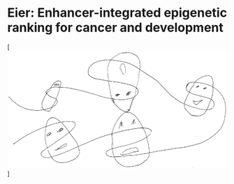 # Eier: Enhancer-integrated epigenetic ranking for cancer and development

[![logo](https://raw.githubusercontent.com/qwang-big/eier/master/Eier.png)]
